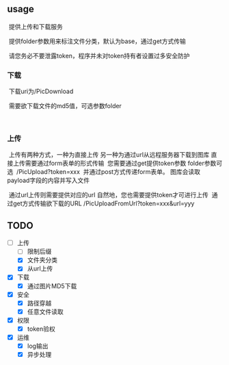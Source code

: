 ## usage

​	提供上传和下载服务

​	提供folder参数用来标注文件分类，默认为base，通过get方式传输

​	请您务必不要泄露token，程序并未对token持有者设置过多安全防护

### 下载

​	下载uri为/PicDownload

​	需要欲下载文件的md5值，可选参数folder

​	

### 上传

​	上传有两种方式，一种为直接上传
​	另一种为通过url从远程服务器下载到图库
​	直接上传需要通过form表单的形式传输
​	您需要通过get提供token参数
​	folder参数可选
​	/PicUpload?token=xxx
​	并通过post方式传递form表单。
​	图库会读取payload字段的内容并写入文件

​	通过url上传则需要提供对应的url
​	自然地，您也需要提供token才可进行上传
​	通过get方式传输欲下载的URL
​	/PicUploadFromUrl?token=xxx&url=yyy



## TODO

- [ ] 上传
    - [ ] 限制后缀
    - [x] 文件夹分类
    - [x] 从url上传

- [x] 下载
    - [x] 通过图片MD5下载
  
- [x] 安全
    - [x] 路径穿越
    - [x] 任意文件读取

- [x] 权限
    - [x] token验权

- [x] 运维
    - [x] log输出
    - [x] 异步处理 
